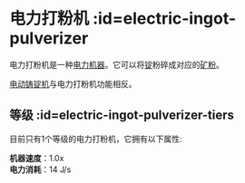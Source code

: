 # 电力打粉机 :id=electric-ingot-pulverizer

电力打粉机是一种[电力机器](/Electric-Machines#machines)。它可以将[锭](/Ingots)粉碎成对应的[矿粉](/Dusts)。

[电动铸锭机](/Electric-Ingot-Factory)与电力打粉机功能相反。

## 等级 :id=electric-ingot-pulverizer-tiers

目前只有1个等级的电力打粉机，它拥有以下属性:

**机器速度**：1.0x  
**电力消耗**：14 J/s  
